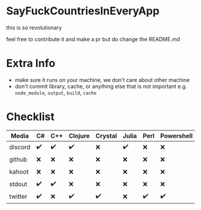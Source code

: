 # SayFuckCountriesInEveryApp

this is so revolutionary

feel free to contribute it and make a pr but do change the README.md

# Extra Info

- make sure it runs on your machine, we don't care about other machine
- don't commit library, cache, or anything else that is not important e.g. `node_module`, `output`, `build`, `cache`

# Checklist

<AUTOMATED>

|Media|C#|C++|Clojure|Crystal|Julia|Perl|Powershell|Ruby|cobol|crystal|dart|go|java|javascript|lua|nim|python|rust|swift|
|-|-|-|-|-|-|-|-|-|-|-|-|-|-|-|-|-|-|-|-|
|discord|✔️|✔️|✔️|❌|✔️|❌|❌|✔️|❌|✔️|✔️|✔️|✔️|✔️|✔️|✔️|✔️|✔️|✔️|
github|❌|❌|❌|❌|❌|❌|❌|❌|❌|❌|❌|❌|❌|❌|❌|❌|✔️|❌|❌|
kahoot|❌|❌|❌|❌|❌|❌|❌|❌|❌|❌|❌|❌|❌|❌|❌|❌|✔️|❌|❌|
stdout|✔️|✔️|❌|❌|❌|❌|❌|❌|✔️|❌|❌|❌|✔️|✔️|❌|✔️|✔️|✔️|❌|
twitter|✔️|❌|✔️|✔️|❌|✔️|✔️|✔️|❌|❌|❌|❌|❌|✔️|✔️|❌|✔️|❌|❌|

<AUTOMATED>


